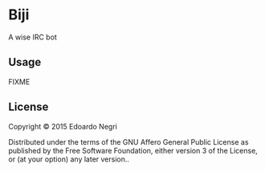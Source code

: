 # Biji

A wise IRC bot

## Usage

FIXME

## License

Copyright © 2015 Edoardo Negri

Distributed under the terms of the GNU Affero General Public License as
published by the Free Software Foundation, either version 3 of the License, or
(at your option) any later version..
